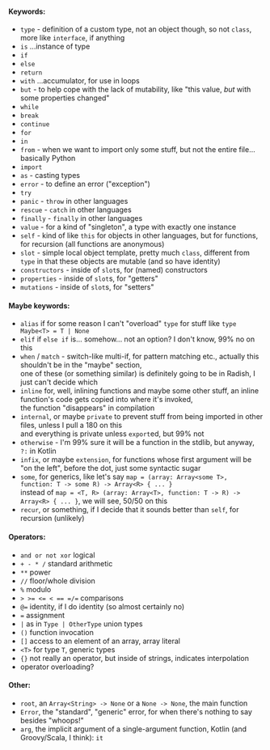 #### Keywords:

- `type` - definition of a custom type, not an object though, so not `class`, more like `interface`, if anything
- `is` ...instance of type
- `if`
- `else`
- `return`
- `with` ...accumulator, for use in loops
- `but` - to help cope with the lack of mutability, like "this value, _but_ with some properties changed"
- `while`
- `break`
- `continue`
- `for`
- `in`
- `from` - when we want to import only some stuff, but not the entire file... basically Python
- `import`
- `as` - casting types
- `error` - to define an error ("exception")
- `try`
- `panic` - `throw` in other languages
- `rescue` - `catch` in other languages
- `finally` - `finally` in other languages
- `value` - for a kind of "singleton", a type with exactly one instance
- `self` - kind of like `this` for objects in other languages, but for functions, for recursion (all functions are anonymous)
- `slot` - simple local object template, pretty much `class`, different from `type` in that these objects are mutable (and so have identity)
- `constructors` - inside of `slot`s, for (named) constructors
- `properties` - inside of `slot`s, for "getters"
- `mutations` - inside of `slot`s, for "setters"

#### Maybe keywords:

- `alias` if for some reason I can't "overload" `type` for stuff like `type Maybe<T> = T | None`
- `elif` if `else if` is... somehow... not an option? I don't know, 99% no on this
- `when` / `match` - switch-like multi-if, for pattern matching etc., actually this shouldn't be in the "maybe" section,\
  one of these (or something similar) is definitely going to be in Radish, I just can't decide which
- `inline` for, well, inlining functions and maybe some other stuff, an inline function's code gets copied into where it's invoked,\
  the function "disappears" in compilation
- `internal`, or maybe `private` to prevent stuff from being imported in other files, unless I pull a 180 on this\
  and everything is private unless `export`ed, but 99% not
- `otherwise` - I'm 99% sure it will be a function in the stdlib, but anyway, `?:` in Kotlin
- `infix`, or maybe `extension`, for functions whose first argument will be "on the left", before the dot, just some syntactic sugar
- `some`, for generics, like let's say `map = (array: Array<some T>, function: T -> some R) -> Array<R> { ... }`\
  instead of `map = <T, R> (array: Array<T>, function: T -> R) -> Array<R> { ... }`, we will see, 50/50 on this
- `recur`, or something, if I decide that it sounds better than `self`, for recursion (unlikely)

#### Operators:
- `and or not xor` logical
- `+ - * /` standard arithmetic
- `**` power
- `//` floor/whole division
- `%` modulo
- `> >= <= < == =/=` comparisons
- `@=` identity, if I do identity (so almost certainly no)
- `=` assignment
- `|` as in `Type | OtherType` union types
- `()` function invocation
- `[]` access to an element of an array, array literal
- `<T>` for type `T`, generic types
- `{}` not really an operator, but inside of strings, indicates interpolation
- operator overloading?

#### Other:
- `root`, an `Array<String> -> None` or a `None -> None`, the main function
- `Error`, the "standard", "generic" error, for when there's nothing to say besides "whoops!"
- `arg`, the implicit argument of a single-argument function, Kotlin (and Groovy/Scala, I think): `it`